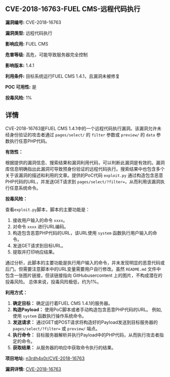 ## CVE-2018-16763-FUEL CMS-远程代码执行

**漏洞编号:** CVE-2018-16763

**漏洞类型:** 远程代码执行

**影响应用:** FUEL CMS

**危害等级:** 高危，可能导致服务器完全控制

**影响版本:** 1.4.1

**利用条件:** 目标系统运行FUEL CMS 1.4.1，且漏洞未被修复

**POC 可用性:** 是

**投毒风险:** 1%

## 详情

CVE-2018-16763是FUEL CMS 1.4.1中的一个远程代码执行漏洞。该漏洞允许未经身份验证的攻击者通过 `pages/select/` 的 `filter` 参数或 `preview/` 的 `data` 参数执行任意PHP代码。 

**有效性：**

根据提供的漏洞信息、搜索结果和漏洞利用代码，可以判断此漏洞是有效的。漏洞库信息明确指出此漏洞可导致预身份验证的远程代码执行。搜索结果中也包含多个关于该漏洞的描述和利用的文章。提供的PoC代码 `exploit.py` 通过构造包含恶意PHP代码的URL，并发送GET请求到 `pages/select/?filter=`，从而利用该漏洞执行任意系统命令。

**投毒风险：**

查看`exploit.py`脚本，脚本的主要功能是：
1.  接收用户输入的命令 `xxxx`。
2.  对命令 `xxxx` 进行URL编码。
3.  构造包含恶意PHP代码的URL，该URL使用 `system` 函数执行用户输入的命令。
4.  发送GET请求到目标URL。
5.  提取并打印响应结果。

通过分析，此脚本的主要功能是执行用户输入的命令，并未发现明显的恶意代码或后门。但需要注意脚本中的URL变量需要用户自行修改。虽然 `README.md` 文件中包含一张图片链接，但该链接指向 GitHubusercontent 上的图片，不构成潜在的投毒风险。
总体来说，投毒风险极低，约为1%。

**利用方式：**

1.  **确定目标：** 确定运行着FUEL CMS 1.4.1的服务器。
2.  **构造Payload：** 使用PoC脚本或者手动构造包含恶意PHP代码的URL。 例如, 使用 `system` 函数执行操作系统命令。
3.  **发送请求：** 通过GET或POST请求将构造好的Payload发送到目标服务器的 `pages/select/?filter=`  或 `preview/`  端点。
4.  **执行命令：** 目标服务器解析并执行Payload中的PHP代码，从而执行攻击者指定的命令。
5.  **获取结果：**  从服务器的响应中获取命令执行的结果。

**项目地址:** [n3rdh4x0r/CVE-2018-16763](https://github.com/n3rdh4x0r/CVE-2018-16763)

**漏洞详情:** [CVE-2018-16763](https://nvd.nist.gov/vuln/detail/CVE-2018-16763)